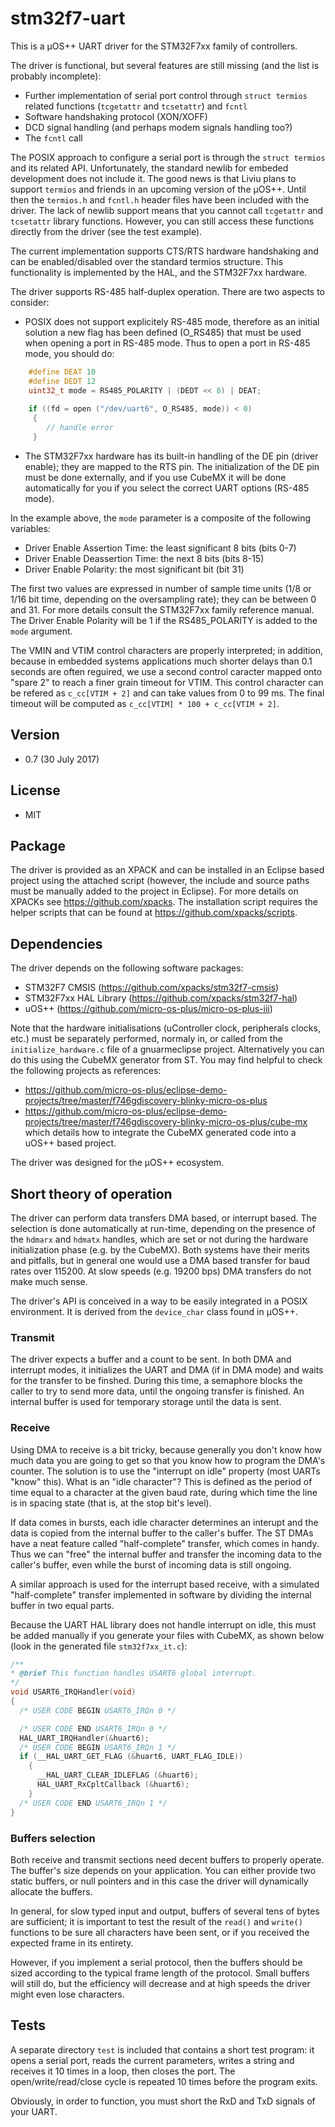 # stm32f7-uart
This is a µOS++ UART driver for the STM32F7xx family of controllers.

The driver is functional, but several features are still missing (and the list is probably incomplete):
* Further implementation of serial port control through `struct termios` related functions (`tcgetattr` and `tcsetattr`) and `fcntl`
* Software handshaking protocol (XON/XOFF)
* DCD signal handling (and perhaps modem signals handling too?)
* The `fcntl` call

The POSIX approach to configure a serial port is through the `struct termios` and its related API. Unfortunately, the standard newlib for embeded development does not include it. The good news is that Liviu plans to support `termios` and friends in an upcoming version of the µOS++. Until then the `termios.h` and `fcntl.h` header files have been included with the driver. The lack of newlib support means that you cannot call `tcgetattr` and `tcsetattr` library functions. However, you can still access these functions directly from the driver (see the test example).

The current implementation supports CTS/RTS hardware handshaking and can be enabled/disabled over the standard termios structure. This functionality is implemented by the HAL, and the STM32F7xx hardware.

The driver supports RS-485 half-duplex operation. There are two aspects to consider:

* POSIX does not support explicitely RS-485 mode, therefore as an initial solution a new flag has been defined (O_RS485) that must be used when opening a port in RS-485 mode. Thus to open a port in RS-485 mode, you should do:

```c
	#define DEAT 10
	#define DEDT 12
	uint32_t mode = RS485_POLARITY | (DEDT << 8) | DEAT;
	
	if ((fd = open ("/dev/uart6", O_RS485, mode)) < 0)
	 {
	 	// handle error
	 } 
```

* The STM32F7xx hardware has its built-in handling of the DE pin (driver enable); they are    mapped to the RTS pin. The initialization of the DE pin must be done externally, and if you use CubeMX it will be done automatically for you if you select the correct UART options (RS-485 mode).

In the example above, the `mode` parameter is a composite of the following variables:

* Driver Enable Assertion Time: the least significant 8 bits (bits 0-7)
* Driver Enable Deassertion Time: the next 8 bits (bits 8-15)
* Driver Enable Polarity: the most significant bit (bit 31)

The first two values are expressed in number of sample time units (1/8 or 1/16 bit time, depending on the oversampling rate); they can be between 0 and 31. For more details consult the STM32F7xx family reference manual. The Driver Enable Polarity will be 1 if the RS485_POLARITY is added to the `mode` argument.

The VMIN and VTIM control characters are properly interpreted; in addition, because in embedded systems applications much shorter delays than 0.1 seconds are often reguired, we use a second control caracter mapped onto "spare 2" to reach a finer grain timeout for VTIM. This control character can be refered as `c_cc[VTIM + 2]` and can take values from 0 to 99 ms. The final timeout will be computed as `c_cc[VTIM] * 100 + c_cc[VTIM + 2]`.

## Version
* 0.7 (30 July 2017)

## License
* MIT

## Package
The driver is provided as an XPACK and can be installed in an Eclipse based project using the attached script (however, the include and source paths must be manually added to the project in Eclipse). For more details on XPACKs see https://github.com/xpacks. The installation script requires the helper scripts that can be found at https://github.com/xpacks/scripts.

## Dependencies
The driver depends on the following software packages:
* STM32F7 CMSIS (https://github.com/xpacks/stm32f7-cmsis)
* STM32F7xx HAL Library (https://github.com/xpacks/stm32f7-hal)
* uOS++ (https://github.com/micro-os-plus/micro-os-plus-iii)

Note that the hardware initialisations (uController clock, peripherals clocks, etc.) must be separately performed, normaly in, or called from the `initialize_hardware.c` file of a gnuarmeclipse project. Alternatively you can do this using the CubeMX generator from ST. You may find helpful to check the following projects as references:
* https://github.com/micro-os-plus/eclipse-demo-projects/tree/master/f746gdiscovery-blinky-micro-os-plus
* https://github.com/micro-os-plus/eclipse-demo-projects/tree/master/f746gdiscovery-blinky-micro-os-plus/cube-mx which details how to integrate the CubeMX generated code into a uOS++ based project.

The driver was designed for the µOS++ ecosystem.

## Short theory of operation
The driver can perform data transfers DMA based, or interrupt based. The selection is done automatically at run-time, depending on the presence of the `hdmarx` and `hdmatx` handles, which are set or not during the hardware initialization phase (e.g. by the CubeMX). Both systems have their merits and pitfalls, but in general one would use a DMA based transfer for baud rates over 115200. At slow speeds (e.g. 19200 bps) DMA transfers do not make much sense.

The driver's API is conceived in a way to be easily integrated in a POSIX environment. It is derived from the `device_char` class found in µOS++.

### Transmit
The driver expects a buffer and a count to be sent. In both DMA and interrupt modes, it initializes the UART and DMA (if in DMA mode) and waits for the transfer to be finshed. During this time, a semaphore blocks the caller to try to send more data, until the ongoing transfer is finished. An internal buffer is used for temporary storage until the data is sent.

### Receive
Using DMA to receive is a bit tricky, because generally you don't know how much data you are going to get so that you know how to program the DMA's counter. The solution is to use the "interrupt on idle" property (most UARTs "know" this). What is an "idle character"? This is defined as the period of time equal to a character at the given baud rate, during which time the line is in spacing state (that is, at the stop bit's level).

If data comes in bursts, each idle character determines an interupt and the data is copied from the internal buffer to the caller's buffer. The ST DMAs have a neat feature called "half-complete" transfer, which comes in handy. Thus we can "free" the internal buffer and transfer the incoming data to the caller's buffer, even while the burst of incoming data is still ongoing.

A similar approach is used for the interrupt based receive, with a simulated "half-complete" transfer implemented in software by dividing the internal buffer in two equal parts.

Because the UART HAL library does not handle interrupt on idle, this must be added manually if you generate your files with CubeMX, as shown below (look in the generated file `stm32f7xx_it.c`):

```c
/**
* @brief This function handles USART6 global interrupt.
*/
void USART6_IRQHandler(void)
{
  /* USER CODE BEGIN USART6_IRQn 0 */

  /* USER CODE END USART6_IRQn 0 */
  HAL_UART_IRQHandler(&huart6);
  /* USER CODE BEGIN USART6_IRQn 1 */
  if (__HAL_UART_GET_FLAG (&huart6, UART_FLAG_IDLE))
    {
      __HAL_UART_CLEAR_IDLEFLAG (&huart6);
      HAL_UART_RxCpltCallback (&huart6);
    }
  /* USER CODE END USART6_IRQn 1 */
}
```

### Buffers selection
Both receive and transmit sections need decent buffers to properly operate. The buffer's size depends on your application. You can either provide two static buffers, or null pointers and in this case the driver will dynamically allocate the buffers.

In general, for slow typed input and output, buffers of several tens of bytes are sufficient; it is important to test the result of the `read()` and `write()` functions to be sure all characters have been sent, or if you received the expected frame in its entirety.

However, if you implement a serial protocol, then the buffers should be sized according to the typical frame length of the protocol. Small buffers will still do, but the efficiency will decrease and at high speeds the driver might even lose characters.

## Tests
A separate directory `test` is included that contains a short test program: it opens a serial port, reads the current parameters, writes a string and receives it 10 times in a loop, then closes the port. The open/write/read/close cycle is repeated 10 times before the program exits.

Obviously, in order to function, you must short the RxD and TxD signals of your UART.
